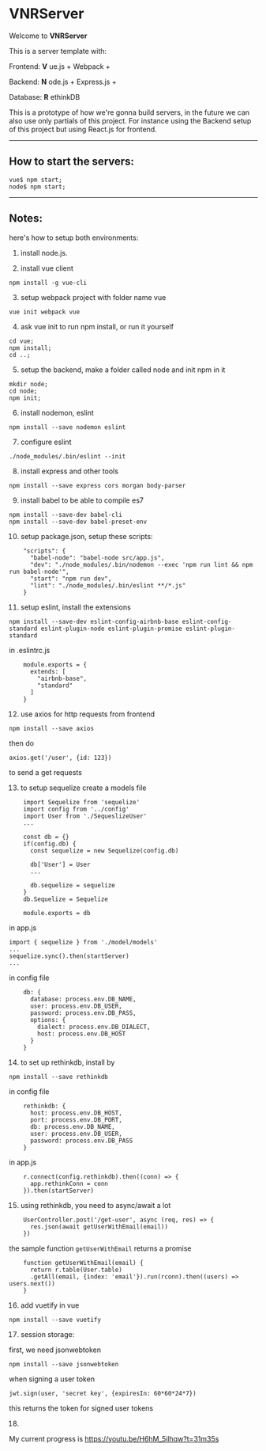 # VNRServer

Welcome to **VNRServer**

This is a server template with:

Frontend: **V** ue.js + Webpack +

Backend: **N** ode.js + Express.js +

Database: **R** ethinkDB

This is a prototype of how we're gonna build servers,
in the future we can also use only partials of this project.
For instance using the Backend setup of this project but using React.js for frontend.

---

## How to start the servers:

```
vue$ npm start;
node$ npm start;
```

---

## Notes:

here's how to setup both environments:

1. install node.js.

2. install vue client
```
npm install -g vue-cli
```
3. setup webpack project with folder name vue
```
vue init webpack vue
```
4. ask vue init to run npm install, or run it yourself
```
cd vue;
npm install;
cd ..;
```
5. setup the backend, make a folder called node and init npm in it
```
mkdir node;
cd node;
npm init;
```
6. install nodemon, eslint
```
npm install --save nodemon eslint
```
7. configure eslint
```
./node_modules/.bin/eslint --init
```
8. install express and other tools
```
npm install --save express cors morgan body-parser
```
9. install babel to be able to compile es7
```
npm install --save-dev babel-cli
npm install --save-dev babel-preset-env
```
10. setup package.json, setup these scripts:
```
    "scripts": {
      "babel-node": "babel-node src/app.js",
      "dev": "./node_modules/.bin/nodemon --exec 'npm run lint && npm run babel-node'",
      "start": "npm run dev",
      "lint": "./node_modules/.bin/eslint **/*.js"
    }
```
11. setup eslint, install the extensions
```
npm install --save-dev eslint-config-airbnb-base eslint-config-standard eslint-plugin-node eslint-plugin-promise eslint-plugin-standard
```
in .eslintrc.js
```
    module.exports = {
      extends: [
        "airbnb-base",
        "standard"
      ]
    }
```
12. use axios for http requests from frontend
```
npm install --save axios
```
then do
```
axios.get('/user', {id: 123})
```
to send a get requests

13. to setup sequelize
create a models file
```
    import Sequelize from 'sequelize'
    import config from '../config'
    import User from './SequeslizeUser'
    ...

    const db = {}
    if(config.db) {
      const sequelize = new Sequelize(config.db)

      db['User'] = User
      ...

      db.sequelize = sequelize
    }
    db.Sequelize = Sequelize

    module.exports = db
```
in app.js
```
import { sequelize } from './model/models'
...
sequelize.sync().then(startServer)
...
```
in config file
```
    db: {
      database: process.env.DB_NAME,
      user: process.env.DB_USER,
      password: process.env.DB_PASS,
      options: {
        dialect: process.env.DB_DIALECT,
        host: process.env.DB_HOST
      }
    }
```
14. to set up rethinkdb, install by
```
npm install --save rethinkdb
```
in config file
```
    rethinkdb: {
      host: process.env.DB_HOST,
      port: process.env.DB_PORT,
      db: process.env.DB_NAME,
      user: process.env.DB_USER,
      password: process.env.DB_PASS
    }
```
in app.js
```
    r.connect(config.rethinkdb).then((conn) => {
      app.rethinkConn = conn
    }).then(startServer)
```
15. using rethinkdb, you need to async/await a lot
```
    UserController.post('/get-user', async (req, res) => {
      res.json(await getUserWithEmail(email))
    })
```
the sample function `getUserWithEmail` returns a promise
```
    function getUserWithEmail(email) {
      return r.table(User.table)
      .getAll(email, {index: 'email'}).run(rconn).then((users) => users.next())
    }
```
16. add vuetify in vue
```
npm install --save vuetify
```
17. session storage:

first, we need jsonwebtoken
```
npm install --save jsonwebtoken
```
when signing a user token
```
jwt.sign(user, 'secret key', {expiresIn: 60*60*24*7})
```
this returns the token for signed user tokens

18. 


My current progress is https://youtu.be/H6hM_5ilhqw?t=31m35s
